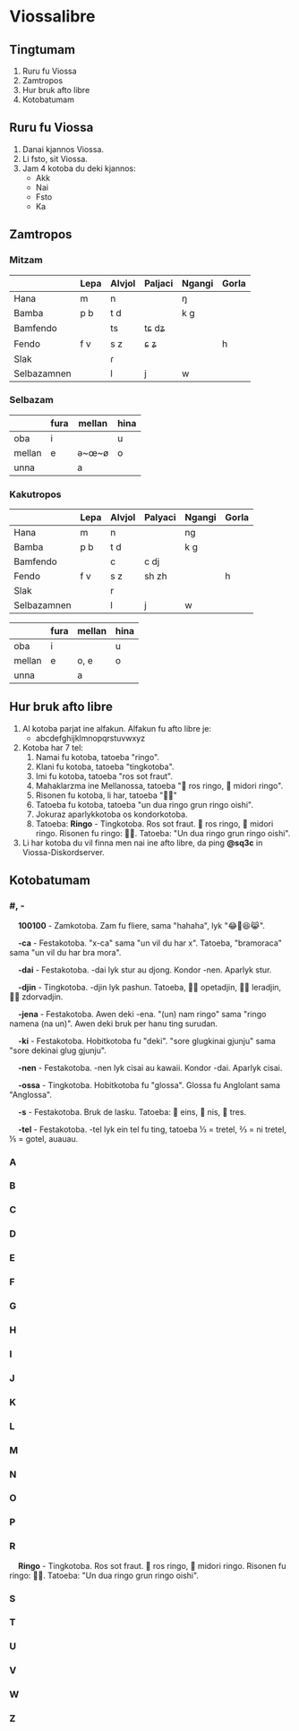 # Viossalibre

## Tingtumam

1. Ruru fu Viossa
2. Zamtropos
3. Hur bruk afto libre
4. Kotobatumam

## Ruru fu Viossa

1. Danai kjannos Viossa.
2. Li fsto, sit Viossa.
3. Jam 4 kotoba du deki kjannos:
   - Akk 
   - Nai
   - Fsto
   - Ka
  
## Zamtropos

### Mitzam

|           | Lepa | Alvjol | Paljaci | Ngangi | Gorla |
|-----------|------|--------|---------|--------|-------|
| Hana      | m    | n      |         | ŋ      |       |
| Bamba     | p b  | t d    |         | k g    |       |
| Bamfendo  |      | ts     | tɕ dʑ   |        |       |
| Fendo     | f v  | s z    | ɕ ʑ     |        | h     |
| Slak      |      | ɾ      |         |        |       |
|Selbazamnen|      | l      | j       | w      |       |

### Selbazam

|      | fura |mellan| hina |
|------|------|------|------|
| oba  | i    |      | u    |
|mellan| e    |ə\~œ\~ø|o    |
| unna |      | a    |      |

### Kakutropos

|           | Lepa | Alvjol | Palyaci | Ngangi | Gorla |
|-----------|------|--------|---------|--------|-------|
| Hana      | m    | n      |         | ng     |       |
| Bamba     | p b  | t d    |         | k g    |       |
| Bamfendo  |      | c      | c dj     |        |       |
| Fendo     | f v  | s z    | sh zh   |        | h     |
| Slak      |      | r      |         |        |       |
|Selbazamnen|      | l      | j       | w      |       |

|      | fura |mellan| hina |
|------|------|------|------|
| oba  | i    |      | u    |
|mellan| e    | o, e | o    |
| unna |      | a    |      |

## Hur bruk afto libre

1. Al kotoba parjat ine alfakun. Alfakun fu afto libre je:
   - abcdefghijklmnopqrstuvwxyz
2. Kotoba har 7 tel:
   1. Namai fu kotoba, tatoeba "ringo".
   2. Klani fu kotoba, tatoeba "tingkotoba".
   3. Imi fu kotoba, tatoeba "ros sot fraut".
   4. Mahaklarzma ine Mellanossa, tatoeba "🍎 ros ringo, 🍏 midori ringo".
   5. Risonen fu kotoba, li har, tatoeba "🍎🍏"
   6. Tatoeba fu kotoba, tatoeba "un dua ringo grun ringo oishi".
   7. Jokuraz aparlykkotoba os kondorkotoba.
   8. Tatoeba: **Ringo** - Tingkotoba. Ros sot fraut. 🍎 ros ringo, 🍏 midori ringo. Risonen fu ringo: 🍎🍏. Tatoeba: "Un dua ringo grun ringo oishi".
3. Li har kotoba du vil finna men nai ine afto libre, da ping **@sq3c** in Viossa-Diskordserver.

## Kotobatumam

### \#, -

&nbsp;&nbsp;&nbsp;&nbsp;**100100** - Zamkotoba. Zam fu fliere, sama "hahaha", lyk "😂🤣😆😹".

&nbsp;&nbsp;&nbsp;&nbsp;**-ca** - Festakotoba. "x-ca" sama "un vil du har x". Tatoeba, "bramoraca" sama "un vil du har bra mora".

&nbsp;&nbsp;&nbsp;&nbsp;**-dai** - Festakotoba. -dai lyk stur au djong. Kondor -nen. Aparlyk stur.

&nbsp;&nbsp;&nbsp;&nbsp;**-djin** - Tingkotoba. -djin lyk pashun. Tatoeba, 🧑‍🏫 opetadjin, 🧑‍🎓 leradjin, 👨‍⚕️ zdorvadjin.

&nbsp;&nbsp;&nbsp;&nbsp;**-jena** - Festakotoba. Awen deki -ena. "(un) nam ringo" sama "ringo namena (na un)". Awen deki bruk per hanu ting surudan.

&nbsp;&nbsp;&nbsp;&nbsp;**-ki** - Festakotoba. Hobitkotoba fu "deki". "sore glugkinai gjunju" sama "sore dekinai glug gjunju".

&nbsp;&nbsp;&nbsp;&nbsp;**-nen** - Festakotoba. -nen lyk cisai au kawaii. Kondor -dai. Aparlyk cisai.

&nbsp;&nbsp;&nbsp;&nbsp;**-ossa** - Tingkotoba. Hobitkotoba fu "glossa". Glossa fu Anglolant sama "Anglossa".

&nbsp;&nbsp;&nbsp;&nbsp;**-s** - Festakotoba. Bruk de lasku. Tatoeba: 🥇 eins, 🥈 nis, 🥉 tres.

&nbsp;&nbsp;&nbsp;&nbsp;**-tel** - Festakotoba. -tel lyk ein tel fu ting, tatoeba ⅓ = tretel, ⅔ = ni tretel, ⅕ = gotel, auauau.

### A

### B

### C

### D

### E

### F

### G

### H

### I

### J

### K

### L

### M

### N

### O

### P

### R

&nbsp;&nbsp;&nbsp;&nbsp;**Ringo** - Tingkotoba. Ros sot fraut. 🍎 ros ringo, 🍏 midori ringo. Risonen fu ringo: 🍎🍏. Tatoeba: "Un dua ringo grun ringo oishi".

### S

### T

### U

### V

### W

### Z
